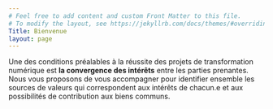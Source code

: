 ```yaml
---
# Feel free to add content and custom Front Matter to this file.
# To modify the layout, see https://jekyllrb.com/docs/themes/#overriding-theme-defaults
Title: Bienvenue
layout: page
---
```


Une des conditions préalables à la réussite des projets de transformation numérique est **la convergence des intérêts** entre les parties prenantes. Nous vous proposons de vous accompagner pour identifier ensemble les sources de valeurs qui correspondent aux intérêts de chacun.e et aux possibilités de contribution aux biens communs.
